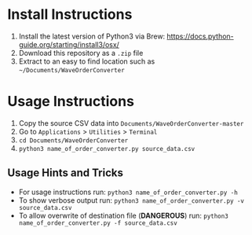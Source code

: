 # Install Instructions
1. Install the latest version of Python3 via Brew: https://docs.python-guide.org/starting/install3/osx/
2. Download this repository as a `.zip` file
3. Extract to an easy to find location such as `~/Documents/WaveOrderConverter`

# Usage Instructions
1. Copy the source CSV data into `Documents/WaveOrderConverter-master`
2. Go to `Applications` > `Utilities` > `Terminal`
3. `cd Documents/WaveOrderConverter`
4. `python3 name_of_order_converter.py source_data.csv`

## Usage Hints and Tricks
* For usage instructions run: `python3 name_of_order_converter.py -h`
* To show verbose output run: `python3 name_of_order_converter.py -v source_data.csv`
* To allow overwrite of destination file (**DANGEROUS**) run: `python3 name_of_order_converter.py -f source_data.csv`
